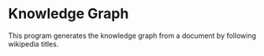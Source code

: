 # Knowledge Graph

This program generates the knowledge graph from a document by following wikipedia titles.
